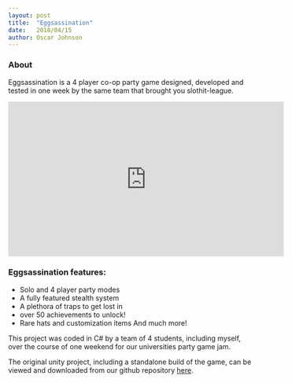 ```yaml
---
layout: post
title:  "Eggsassination"
date:   2018/04/15
author: Oscar Johnson
---
```

### About
Eggsassination is a 4 player co-op party game designed, developed and tested in one week by the same team that brought you slothit-league.

<iframe width="560" height="315" src="https://www.youtube.com/embed/L6qPvoNR-c0" frameborder="0" allow="accelerometer; autoplay; encrypted-media; gyroscope; picture-in-picture" allowfullscreen></iframe>

### Eggsassination features:
- Solo and 4 player party modes
- A fully featured stealth system
- A plethora of traps to get lost in
- over 50 achievements to unlock!
- Rare hats and customization items
And much more!

This project was coded in C# by a team of 4 students, including myself, over the course of one weekend for our universities party game jam.

The original unity project, including a standalone build of the game, can be viewed and downloaded from our github repository [here](https://github.com/brynfduwe/Eggsassination). 

